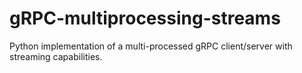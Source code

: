# gRPC-multiprocessing-streams
Python implementation of a multi-processed gRPC client/server with streaming capabilities.
